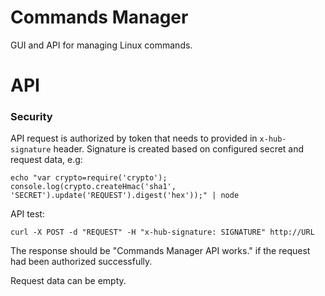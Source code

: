 # Commands Manager

GUI and API for managing Linux commands.

# API

### Security

API request is authorized by token that needs to provided in `x-hub-signature` header. Signature is created based on configured secret and request data, e.g:

```
echo "var crypto=require('crypto'); console.log(crypto.createHmac('sha1', 'SECRET').update('REQUEST').digest('hex'));" | node
```

API test:

```
curl -X POST -d "REQUEST" -H "x-hub-signature: SIGNATURE" http://URL
```

The response should be "Commands Manager API works." if the request had been authorized successfully.

Request data can be empty.